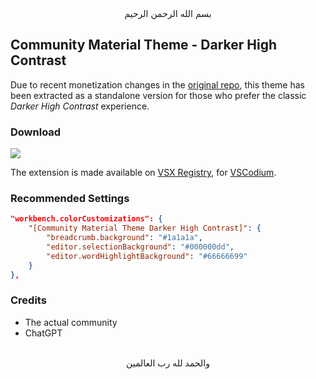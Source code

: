 <div align="center">بسم الله الرحمن الرحيم</div>
<div align="left">

## Community Material Theme - Darker High Contrast

Due to recent monetization changes in the [original repo](https://github.com/material-theme/vsc-material-theme), this theme has been extracted as a standalone version for those who prefer the classic *Darker High Contrast* experience.

### Download

<a href="https://open-vsx.org/extension/GoodM4ven/vsc-community-material-theme-darker-hc">
    <img src="https://github.com/user-attachments/assets/b2c3a77d-be35-4a04-8906-7695d7695cf1" />
</a>

The extension is made available on [VSX Registry](https://open-vsx.org/), for [VSCodium](https://vscodium.com/).

### Recommended Settings

```json
"workbench.colorCustomizations": {
    "[Community Material Theme Darker High Contrast]": {
        "breadcrumb.background": "#1a1a1a",
        "editor.selectionBackground": "#000000dd",
        "editor.wordHighlightBackground": "#66666699"
    }
},
```

### Credits

- The actual community
- ChatGPT

</div>
<div align="center"><br>والحمد لله رب العالمين</div>
